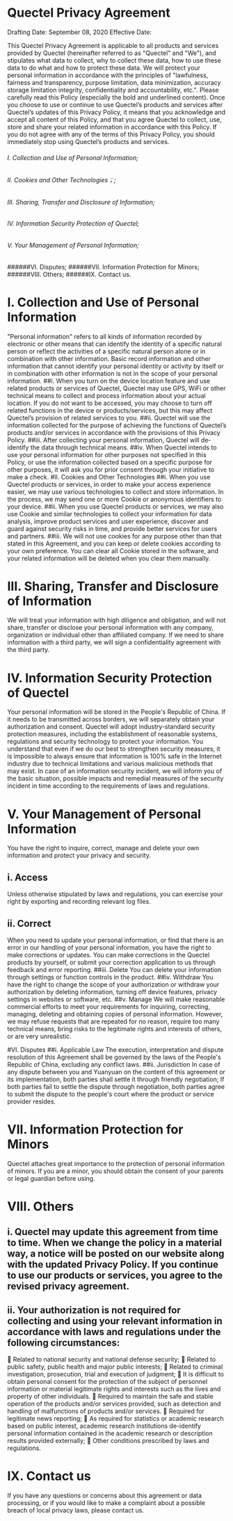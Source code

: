 Quectel Privacy Agreement
==== 
Drafting Date: September 08, 2020
Effective Date:

This Quectel Privacy Agreement is applicable to all products and services provided by Quectel (hereinafter referred to as "Quectel" and "We"), and stipulates what data to collect, why to collect these data, how to use these data to do what and how to protect these data. We will protect your personal information in accordance with the principles of "lawfulness, fairness and transparency, purpose limitation, data minimization, accuracy storage limitation integrity, confidentiality and accountability, etc.". Please carefully read this Policy (especially the bold and underlined content). Once you choose to use or continue to use Quectel’s products and services after Quectel’s updates of this Privacy Policy, it means that you acknowledge and accept all content of this Policy, and that you agree Quectel to collect, use, store and share your related information in accordance with this Policy. If you do not agree with any of the terms of this Privacy Policy, you should immediately stop using Quectel’s products and services. 

###### I.	Collection and Use of Personal Information;
###### II.	Cookies and Other Technologies；;
###### III.	Sharing, Transfer and Disclosure of Information;
###### IV.	Information Security Protection of Quectel;
###### V.	Your Management of Personal Information;
######VI.	Disputes;
######VII.	Information Protection for Minors;
######VIII.	Others;
######IX.	Contact us.

# I.	Collection and Use of Personal Information
"Personal information" refers to all kinds of information recorded by electronic or other means that can identify the identity of a specific natural person or reflect the activities of a specific natural person alone or in combination with other information. Basic record information and other information that cannot identify your personal identity or activity by itself or in combination with other information is not in the scope of your personal information.
##i.	When you turn on the device location feature and use related products or services of Quectel, Quectel may use GPS, WiFi or other technical means to collect and process information about your actual location. If you do not want to be accessed, you may choose to turn off related functions in the device or products/services, but this may affect Quectel’s provision of related services to you.
##ii.	Quectel will use the information collected for the purpose of achieving the functions of Quectel’s products and/or services in accordance with the provisions of this Privacy Policy. 
##iii.	After collecting your personal information, Quectel will de-identify the data through technical means. 
##iv.	When Quectel intends to use your personal information for other purposes not specified in this Policy, or use the information collected based on a specific purpose for other purposes, it will ask you for prior consent through your initiative to make a check.
#II.	Cookies and Other Technologies 
##i.	When you use Quectel products or services, in order to make your access experience easier, we may use various technologies to collect and store information. In the process, we may send one or more Cookie or anonymous identifiers to your device.
##ii.	When you use Quectel products or services, we may also use Cookie and similar technologies to collect your information for data analysis, improve product services and user experience, discover and guard against security risks in time, and provide better services for users and partners.
##iii.	We will not use cookies for any purpose other than that stated in this Agreement, and you can keep or delete cookies according to your own preference. You can clear all Cookie stored in the software, and your related information will be deleted when you clear them manually.

# III.	Sharing, Transfer and Disclosure of Information 

We will treat your information with high diligence and obligation, and will not share, transfer or disclose your personal information with any company, organization or individual other than affiliated company. If we need to share information with a third party, we will sign a confidentiality agreement with the third party.

# IV.	Information Security Protection of Quectel 
Your personal information will be stored in the People's Republic of China. If it needs to be transmitted across borders, we will separately obtain your authorization and consent. Quectel will adopt industry-standard security protection measures, including the establishment of reasonable systems, regulations and security technology to protect your information. You understand that even if we do our best to strengthen security measures, it is impossible to always ensure that information is 100% safe in the Internet industry due to technical limitations and various malicious methods that may exist. In case of an information security incident, we will inform you of the basic situation, possible impacts and remedial measures of the security incident in time according to the requirements of laws and regulations.

# V.	Your Management of Personal Information 
You have the right to inquire, correct, manage and delete your own information and protect your privacy and security.
## i.	Access
Unless otherwise stipulated by laws and regulations, you can exercise your right by exporting and recording relevant log files.
## ii.	Correct
When you need to update your personal information, or find that there is an error in our handling of your personal information, you have the right to make corrections or updates. You can make corrections in the Quectel products by yourself, or submit your correction application to us through feedback and error reporting.
##iii.	Delete
You can delete your information through settings or function controls in the product.
##iv.	Withdraw
You have the right to change the scope of your authorization or withdraw your authorization by deleting information, turning off device features, privacy settings in websites or software, etc.
##v.	Manage
We will make reasonable commercial efforts to meet your requirements for inquiring, correcting, managing, deleting and obtaining copies of personal information. However, we may refuse requests that are repeated for no reason, require too many technical means, bring risks to the legitimate rights and interests of others, or are very unrealistic.

#VI.	Disputes
##i.	Applicable Law
The execution, interpretation and dispute resolution of this Agreement shall be governed by the laws of the People's Republic of China, excluding any conflict laws.
##ii.	Jurisdiction
In case of any dispute between you and Yuanyuan on the content of this agreement or its implementation, both parties shall settle it through friendly negotiation; If both parties fail to settle the dispute through negotiation, both parties agree to submit the dispute to the people's court where the product or service provider resides.

# VII.	Information Protection for Minors
Quectel attaches great importance to the protection of personal information of minors. If you are a minor, you should obtain the consent of your parents or legal guardian before using.
# VIII.	Others
## i.	Quectel may update this agreement from time to time. When we change the policy in a material way, a notice will be posted on our website along with the updated Privacy Policy. If you continue to use our products or services, you agree to the revised privacy agreement.

## ii.	Your authorization is not required for collecting and using your relevant information in accordance with laws and regulations under the following circumstances:
	Related to national security and national defense security; 
	Related to public safety, public health and major public interests; 
	Related to criminal investigation, prosecution, trial and execution of judgment; 
	It is difficult to obtain personal consent for the protection of the subject of personnel information or material legitimate rights and interests such as the lives and property of other individuals.
	Required to maintain the safe and stable operation of the products and/or services provided, such as detection and handling of malfunctions of products and/or services.
	Required for legitimate news reporting; 
	As required for statistics or academic research based on public interest, academic research institutions de-identify personal information contained in the academic research or description results provided externally;
	Other conditions prescribed by laws and regulations.
# IX.	Contact us
If you have any questions or concerns about this agreement or data processing, or if you would like to make a complaint about a possible breach of local privacy laws, please contact us.
